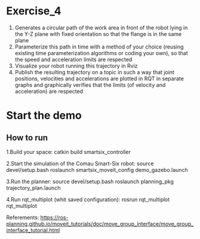 #  Exercise_4
1. Generates a circular path of the work area in front of the robot lying in the Y-Z plane with fixed orientation so that the flange is in the same plane
2. Parameterize this path in time with a method of your choice (reusing existing time parameterization algorithms or coding your own), so that the speed and acceleration limits are respected
3. Visualize your robot running this trajectory in Rviz
4. Publish the resulting trajectory on a topic in such a way that joint positions, velocities and accelerations are plotted in RQT in separate graphs and graphically verifies that the limits (of velocity and acceleration) are respected

# Start the demo

## How to run
1.Build your space:
catkin build smartsix_controller

2.Start the simulation of the Comau Smart-Six robot:
source devel/setup.bash
roslaunch smartsix_moveit_config demo_gazebo.launch

3.Run the planner: 
source devel/setup.bash
roslaunch planning_pkg trajectory_plan.launch

4.Run rqt_multiplot (whit saved configuration):
rosrun rqt_multiplot rqt_multiplot


Referements:
https://ros-planning.github.io/moveit_tutorials/doc/move_group_interface/move_group_interface_tutorial.html
